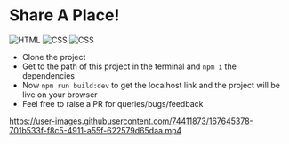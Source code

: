 # Share A Place! 

![HTML](https://img.shields.io/badge/HTML5-E34F26?style=for-the-badge&logo=html5&logoColor=white) ![CSS](https://img.shields.io/badge/JavaScript-323330?style=for-the-badge&logo=javascript&logoColor=F7DF1E) ![CSS](https://img.shields.io/badge/CSS3-1572B6?style=for-the-badge&logo=css3&logoColor=white)

- Clone the project 
- Get to the path of this project in the terminal and `npm i` the dependencies 
- Now `npm run build:dev` to get the localhost link and the project will be live on your browser 
- Feel free to raise a PR for queries/bugs/feedback 

https://user-images.githubusercontent.com/74411873/167645378-701b533f-f8c5-4911-a55f-622579d65daa.mp4

